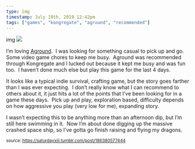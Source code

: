 ```yaml
---
type: img
timestamp: July 18th, 2019 12:42pm
tags: ["games", "kongregate", "aground", "recommended"]
---
```

img
<img src="https://saturdayxiii.github.io/media/186380577444.gif"/>

I’m loving <a href="https://www.kongregate.com/games/terra0nova/aground" target="_blank">Aground</a>.  I was looking for something casual to pick up and go.  Some video game chores to keep me busy.  Aground was recommended through Kongregate and I lucked out because it kept me busy and was fun too.  I haven’t done much else but play this game for the last 4 days.

It looks like a typical indie survival, crafting game, but the story goes farther than I was ever expecting.  I don’t really know what I can recommend to others about it, it just hits a lot of the points that I’ve been looking for in a game these days.  Pick up and play, exploration based, difficulty depends on how aggressive you play (very low for me), expanding story.

I wasn’t expecting this to be anything more than an afternoon dip, but I’m still here swimming in it.  Now I’m about done digging up the massive crashed space ship, so I’ve gotta go finish raising and flying my dragons.
 
      
      
      
      
      
  
<small>source: https://saturdayxiii.tumblr.com/post/186380577444</small>